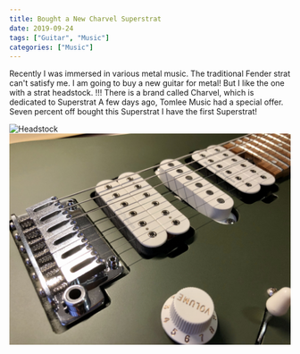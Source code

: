```yaml
---
title: Bought a New Charvel Superstrat
date: 2019-09-24
tags: ["Guitar", "Music"]
categories: ["Music"]
---
```


Recently I was immersed in various metal music.
The traditional Fender strat can't satisfy me.
I am going to buy a new guitar for metal!
But I like the one with a strat headstock.
!!!
There is a brand called Charvel, which is dedicated to Superstrat
A few days ago, Tomlee Music had a special offer.
Seven percent off bought this Superstrat
I have the first Superstrat!

![Headstock](/static/image/charvel_1.jpg1.jpg)
![Body](/static/image/charvel_2.jpg)
<!-- ![]("/1.jpg" "head") -->
